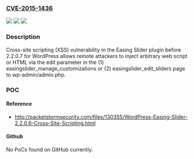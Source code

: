 ### [CVE-2015-1436](https://cve.mitre.org/cgi-bin/cvename.cgi?name=CVE-2015-1436)
![](https://img.shields.io/static/v1?label=Product&message=n%2Fa&color=blue)
![](https://img.shields.io/static/v1?label=Version&message=n%2Fa&color=blue)
![](https://img.shields.io/static/v1?label=Vulnerability&message=n%2Fa&color=brighgreen)

### Description

Cross-site scripting (XSS) vulnerability in the Easing Slider plugin before 2.2.0.7 for WordPress allows remote attackers to inject arbitrary web script or HTML via the edit parameter in the (1) easingslider_manage_customizations or (2) easingslider_edit_sliders page to wp-admin/admin.php.

### POC

#### Reference
- http://packetstormsecurity.com/files/130355/WordPress-Easing-Slider-2.2.0.6-Cross-Site-Scripting.html

#### Github
No PoCs found on GitHub currently.

